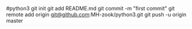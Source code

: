 #python3
git init
git add README.md
git commit -m "first commit"
git remote add origin git@github.com:MH-zook/python3.git
git push -u origin master
